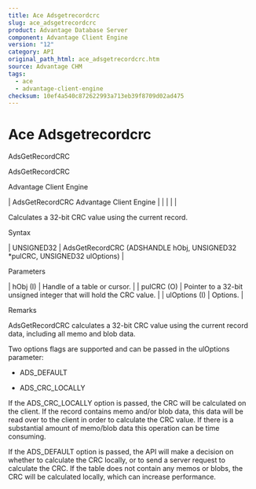 ```yaml
---
title: Ace Adsgetrecordcrc
slug: ace_adsgetrecordcrc
product: Advantage Database Server
component: Advantage Client Engine
version: "12"
category: API
original_path_html: ace_adsgetrecordcrc.htm
source: Advantage CHM
tags:
  - ace
  - advantage-client-engine
checksum: 10ef4a540c872622993a713eb39f8709d02ad475
---
```


# Ace Adsgetrecordcrc

AdsGetRecordCRC

AdsGetRecordCRC

Advantage Client Engine

| AdsGetRecordCRC  Advantage Client Engine |  |  |  |  |

Calculates a 32-bit CRC value using the current record.

Syntax

| UNSIGNED32 | AdsGetRecordCRC (ADSHANDLE hObj, UNSIGNED32 \*pulCRC, UNSIGNED32 ulOptions) |

Parameters

| hObj (I) | Handle of a table or cursor. |
| pulCRC (O) | Pointer to a 32-bit unsigned integer that will hold the CRC value. |
| ulOptions (I) | Options. |

Remarks

AdsGetRecordCRC calculates a 32-bit CRC value using the current record data, including all memo and blob data.

Two options flags are supported and can be passed in the ulOptions parameter:

- ADS\_DEFAULT

- ADS\_CRC\_LOCALLY

If the ADS\_CRC\_LOCALLY option is passed, the CRC will be calculated on the client. If the record contains memo and/or blob data, this data will be read over to the client in order to calculate the CRC value. If there is a substantial amount of memo/blob data this operation can be time consuming.

If the ADS\_DEFAULT option is passed, the API will make a decision on whether to calculate the CRC locally, or to send a server request to calculate the CRC. If the table does not contain any memos or blobs, the CRC will be calculated locally, which can increase performance.
